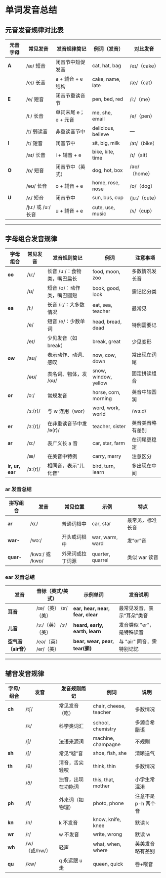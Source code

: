 # 单词发音总结

## 元音发音规律对比表

| 元音字母  | 常见发音            | 发音规律简记        | 例词（发音）             | 对比发音        |
| ----- | --------------- | ------------- | ------------------ | ----------- |
| **A** | /æ/ 短音          | 闭音节中短促发音      | cat, hat, bag      | /eɪ/（cake）  |
|       | /eɪ/ 长音         | a + 辅音 + e 结构 | cake, name, late   | /æ/（cat）    |
| **E** | /e/ 短音          | 闭音节重读音节       | pen, bed, red      | /iː/（me）    |
|       | /iː/ 长音         | 单词末尾 e；e + 元音 | me, she, email     | /e/（pen）    |
|       | /ɪ/ 弱读音         | 非重读音节中        | delicious, believe | —           |
| **I** | /ɪ/ 短音          | 闭音节中          | sit, big, milk     | /aɪ/（bike）  |
|       | /aɪ/ 长音         | i + 辅音 + e    | bike, kite, time   | /ɪ/（sit）    |
| **O** | /ɒ/ 短音          | 闭音节中（英式）      | dog, hot, box      | /əʊ/（home）  |
|       | /əʊ/ 长音         | o + 辅音 + e    | home, rose, nose   | /ɒ/（dog）    |
| **U** | /ʌ/ 短音          | 闭音节中          | sun, bus, cup      | /juː/（cute） |
|       | /juː/ 或 /uː/ 长音 | u + 辅音 + e    | cute, use, music   | /ʌ/（cup）    |

---

## 字母组合发音规律

| 字母组合            | 常见发音    | 发音规则简记           | 例词                   | 注意事项     |
| --------------- | ------- | ---------------- | -------------------- | -------- |
| **oo**          | /uː/    | 长音 /uː/：食物类，嘴巴扁长 | food, moon, zoo      | 多数情况发长音  |
|                 | /ʊ/     | 短音 /ʊ/：动作类，嘴巴圆短  | book, good, look     | 需记忆分类    |
| **ea**          | /iː/    | 长音 /iː/：大多数情况    | eat, sea, teacher    | 最常见      |
|                 | /e/     | 短音 /e/：少数单词      | head, bread, dead    | 特例需要记    |
|                 | /eɪ/    | 少见发音（如 break）    | break, great         | 少见变形     |
| **ow**          | /aʊ/    | 表示动作、动词、感叹       | now, cow, down       | 常出现在词尾   |
|                 | /əʊ/    | 表名词、物体，发 /oʊ/    | snow, window, yellow | 固定拼读组合   |
| **or**          | /ɔː/    | 常规发音             | horse, corn, morning | 英音中较圆润   |
|                 | /ɜː(r)/ | 与 w 连用（wor）      | word, work, world    | /wɜːd/   |
| **er**          | /ɜː(r)/ | 在非重读音节中发 /ə(r)/  | teacher, sister      | 英音美音略有差别 |
| **ar**          | /ɑː/    | 表广义长 a 音         | car, star, farm      | 在词尾更稳定   |
|                 | /æ/     | 在美音中特例           | carry, marry         | 注意区分     |
| **ir, ur, ear** | /ɜː(r)/ | 相同音，表示"儿化音"      | bird, turn, learn    | 多出现在中间   |

### ar 发音总结

| 拼写组合      | 发音             | 常见位置     | 示例               | 特点        |
| --------- | -------------- | -------- | ---------------- | --------- |
| **ar**    | /ɑː/           | 普通词根中    | car, star        | 最常见，标准长音  |
| **war-**  | /wɔː/          | 开头或词根中   | war, warm, ward  | 发“or”音    |
| **quar-** | /kwɔː/ 或 /kwɒ/ | 外来词或拉丁词源 | quarter, quarrel | 类似 war 读音 |

### ear 发音总结

| 发音            | 音标（英式/美式）       | 示例单词                             | 发音说明             |
| ------------- | --------------- | -------------------------------- | ---------------- |
| **耳音**        | /ɪə/（英） /ɪr/（美） | **ear, hear, near, fear, clear** | 最常见发音，表示“耳朵”类音   |
| **儿音**        | /ɜː/（英） /ɝ/（美）  | **heard, early, earth, learn**   | 发音类似 "er"，是特殊读音  |
| **空气音（air音）** | /eə/（英） /er/（美） | **bear, wear, pear, tear(撕)**    | 与 "air" 同音，需特别记忆 |

---

## 辅音发音规律

| 字母/组合  | 发音         | 发音规则简记    | 例词                     | 说明           |
| ------ | ---------- | --------- | ---------------------- | ------------ |
| **ch** | /tʃ/       | 常见发音（吃）   | chair, cheese, teacher | 多数情况         |
|        | /k/        | 科学类词汇     | school, chemistry      | 多源自希腊语       |
|        | /ʃ/        | 法语来源词     | machine, champagne     | 不规则          |
| **sh** | /ʃ/        | 常见“嘘”音    | shoe, fish, she        | 清晰送气         |
| **th** | /θ/        | 清音，舌尖轻咬   | think, thin            | 多数情况         |
|        | /ð/        | 浊音，出现在功能词 | this, that, mother     | 小学生常混淆       |
| **ph** | /f/        | 外来词（如物理）  | photo, phone           | 注意不是 p-h 两个音 |
| **kn** | /n/        | k 不发音     | know, knife, knee      | 默读 k         |
| **wr** | /r/        | w 不发音     | write, wrong           | 默读 w         |
| **wh** | /w/（或/hw/） | 轻声        | what, when, where      | 英美发音略有差别     |
| **qu** | /kw/       | q 永远跟 u 走 | queen, quick           | 唇+喉音         |
